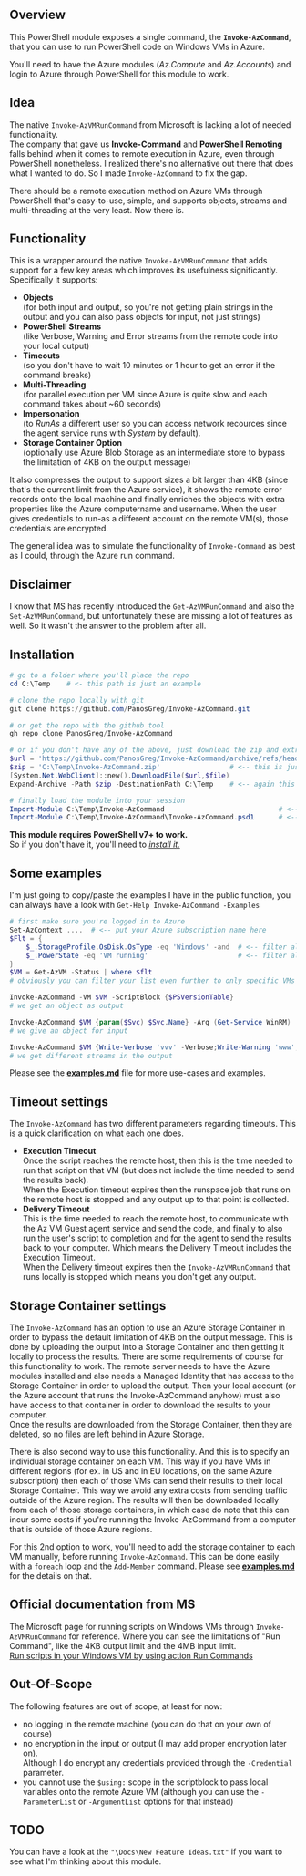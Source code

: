 

## Overview

This PowerShell module exposes a single command, the **`Invoke-AzCommand`**,  that you can use to run PowerShell code on Windows VMs in Azure.

You'll need to have the Azure modules (_Az.Compute_ and _Az.Accounts_) and login to Azure through PowerShell for this module to work.

## Idea

The native `Invoke-AzVMRunCommand` from Microsoft is lacking a lot of needed functionality.  
The company that gave us **Invoke-Command** and **PowerShell Remoting** falls behind when it comes to remote execution in Azure, even through PowerShell nonetheless. I realized there's no alternative out there that does what I wanted to do. So I made `Invoke-AzCommand` to fix the gap.

There should be a remote execution method on Azure VMs through PowerShell that's easy-to-use, simple, and supports objects, streams and multi-threading at the very least. Now there is.


## Functionality

This is a wrapper around the native `Invoke-AzVMRunCommand` that adds support for a few key areas which improves its usefulness significantly.  
Specifically it supports:
- **Objects**  
(for both input and output, so you're not getting plain strings in the output and you can also pass objects for input, not just strings)
- **PowerShell Streams**  
(like Verbose, Warning and Error streams from the remote code into your local output)
- **Timeouts**  
(so you don't have to wait 10 minutes or 1 hour to get an error if the command breaks)
- **Multi-Threading**  
(for parallel execution per VM since Azure is quite slow and each command takes about ~60 seconds)
- **Impersonation**  
(to _RunAs_ a different user so you can access network recources since the agent service runs with _System_ by default).
- **Storage Container Option**  
(optionally use Azure Blob Storage as an intermediate store to bypass the limitation of 4KB on the output message)

It also compresses the output to support sizes a bit larger than 4KB (since that's the current limit from the Azure service), it shows the remote error records onto the local machine and finally enriches the objects with extra properties like the Azure computername and username. When the user gives credentials to run-as a different account on the remote VM(s), those credentials are encrypted.

The general idea was to simulate the functionality of `Invoke-Command` as best as I could, through the Azure run command.

## Disclaimer

I know that MS has recently introduced the `Get-AzVMRunCommand` and also the `Set-AzVMRunCommand`, but unfortunately these are missing a lot of features as well. So it wasn't the answer to the problem after all.

## Installation

```PowerShell
# go to a folder where you'll place the repo
cd C:\Temp    # <- this path is just an example 

# clone the repo locally with git
git clone https://github.com/PanosGreg/Invoke-AzCommand.git

# or get the repo with the github tool
gh repo clone PanosGreg/Invoke-AzCommand

# or if you don't have any of the above, just download the zip and extract it locally
$url = 'https://github.com/PanosGreg/Invoke-AzCommand/archive/refs/heads/master.zip'
$zip = 'C:\Temp\Invoke-AzCommand.zip'                 # <-- this is just an example path, place it wherever you want
[System.Net.WebClient]::new().DownloadFile($url,$file)
Expand-Archive -Path $zip -DestinationPath C:\Temp    # <-- again this path is just an example

# finally load the module into your session
Import-Module C:\Temp\Invoke-AzCommand                            # <-- you can import using just the folder name
Import-Module C:\Temp\Invoke-AzCommand\Invoke-AzCommand.psd1      # <-- OR you can import it using the .psd1 file 
```
**This module requires PowerShell v7+ to work.**  
So if you don't have it, you'll need to _[install it.](https://learn.microsoft.com/en-us/powershell/scripting/install/installing-powershell-on-windows)_

## Some examples

I'm just going to copy/paste the examples I have in the public function, you can always have a look with `Get-Help Invoke-AzCommand -Examples`

```PowerShell
# first make sure you're logged in to Azure
Set-AzContext ....  # <-- put your Azure subscription name here
$Flt = {
    $_.StorageProfile.OsDisk.OsType -eq 'Windows' -and  # <-- filter all windows VMs
    $_.PowerState -eq 'VM running'                      # <-- filter all running VMs
}
$VM = Get-AzVM -Status | where $flt   
# obviously you can filter your list even further to only specific VMs if you want

Invoke-AzCommand -VM $VM -ScriptBlock {$PSVersionTable}
# we get an object as output

Invoke-AzCommand $VM {param($Svc) $Svc.Name} -Arg (Get-Service WinRM)
# we give an object for input

Invoke-AzCommand $VM {Write-Verbose 'vvv' -Verbose;Write-Warning 'www';Write-Output 'aaa'}
# we get different streams in the output
```
Please see the [**examples.md**](./examples.md) file for more use-cases and examples.

## Timeout settings

The `Invoke-AzCommand` has two different parameters regarding timeouts. This is a quick clarification on what each one does.
- **Execution Timeout**  
Once the script reaches the remote host, then this is the time needed to run that script on that VM (but does not include the time needed to send the results back).  
When the Execution timeout expires then the runspace job that runs on the remote host is stopped and any output up to that point is collected.
- **Delivery Timeout**  
This is the time needed to reach the remote host, to communicate with the Az VM Guest agent service and send the code, and finally to also run the user's script to completion and for the agent to send the results back to your computer. Which means the Delivery Timeout includes the Execution Timeout.  
When the Delivery timeout expires then the `Invoke-AzVMRunCommand` that runs locally is stopped which means you don't get any output.

## Storage Container settings
The `Invoke-AzCommand` has an option to use an Azure Storage Container in order to bypass the default limitation of 4KB on the output message. This is done by uploading the output into a Storage Container and then getting it locally to process the results. There are some requirements of course for this functionality to work. The remote server needs to have the Azure modules installed and also needs a Managed Identity that has access to the Storage Container in order to upload the output. Then your local account (or the Azure account that runs the Invoke-AzCommand anyhow) must also have access to that container in order to download the results to your computer.  
Once the results are downloaded from the Storage Container, then they are deleted, so no files are left behind in Azure Storage.  

There is also second way to use this functionality. And this is to specify an individual storage container on each VM. This way if you have VMs in different regions (for ex. in US and in EU locations, on the same Azure subscription) then each of those VMs can send their results to their local Storage Container. This way we avoid any extra costs from sending traffic outside of the Azure region. The results will then be downloaded locally from each of those storage containers, in which case do note that this can incur some costs if you're running the Invoke-AzCommand from a computer that is outside of those Azure regions.

For this 2nd option to work, you'll need to add the storage container to each VM manually, before running `Invoke-AzCommand`. This can be done easily with a `foreach` loop and the `Add-Member` command. Please see [**examples.md**](./examples.md) for the details on that.

## Official documentation from MS

The Microsoft page for running scripts on Windows VMs through `Invoke-AzVMRunCommand` for reference. Where you can see the limitations of "Run Command", like the 4KB output limit and the 4MB input limit.  
[Run scripts in your Windows VM by using action Run Commands](https://learn.microsoft.com/en-us/azure/virtual-machines/windows/run-command)

## Out-Of-Scope

The following features are out of scope, at least for now:

- no logging in the remote machine (you can do that on your own of course)
- no encryption in the input or output (I may add proper encryption later on).  
  Although I do encrypt any credentials provided through the `-Credential` parameter.
- you cannot use the `$using:` scope in the scriptblock to pass local variables onto the remote Azure VM (although you can use the `-ParameterList` or `-ArgumentList` options for that instead)

## TODO

You can have a look at the `"\Docs\New Feature Ideas.txt"` if you want to see what I'm thinking about this module.

